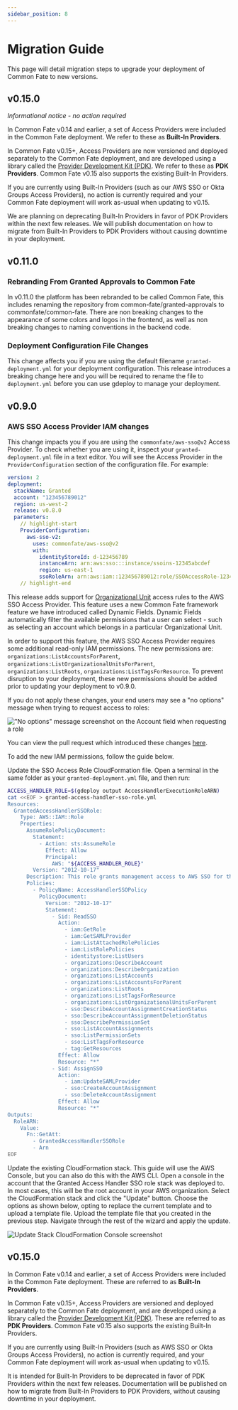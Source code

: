 ```yaml
---
sidebar_position: 8
---
```


# Migration Guide

This page will detail migration steps to upgrade your deployment of Common Fate to new versions.

## v0.15.0

_Informational notice - no action required_

In Common Fate v0.14 and earlier, a set of Access Providers were included in the Common Fate deployment. We refer to these as **Built-In Providers**.

In Common Fate v0.15+, Access Providers are now versioned and deployed separately to the Common Fate deployment, and are developed using a library called the [Provider Development Kit (PDK)](https://github.com/common-fate/commonfate-provider-core). We refer to these as **PDK Providers**. Common Fate v0.15 also supports the existing Built-In Providers.

If you are currently using Built-In Providers (such as our AWS SSO or Okta Groups Access Providers), no action is currently required and your Common Fate deployment will work as-usual when updating to v0.15.

We are planning on deprecating Built-In Providers in favor of PDK Providers within the next few releases. We will publish documentation on how to migrate from Built-In Providers to PDK Providers without causing downtime in your deployment.

## v0.11.0

### Rebranding From Granted Approvals to Common Fate

In v0.11.0 the platform has been rebranded to be called Common Fate, this includes renaming the repository from common-fate/granted-approvals to commonfate/common-fate.
There are non breaking changes to the appearance of some colors and logos in the frontend, as well as non breaking changes to naming conventions in the backend code.

### Deployment Configuration File Changes

This change affects you if you are using the default filename `granted-deployment.yml` for your deployment configuration. This release introduces a breaking change here and you will be required to rename the file to `deployment.yml` before you can use gdeploy to manage your deployment.

## v0.9.0

### AWS SSO Access Provider IAM changes

This change impacts you if you are using the `commonfate/aws-sso@v2` Access Provider. To check whether you are using it, inspect your `granted-deployment.yml` file in a text editor. You will see the Access Provider in the `ProviderConfiguration` section of the configuration file. For example:

```yaml
version: 2
deployment:
  stackName: Granted
  account: "123456789012"
  region: us-west-2
  release: v0.8.0
  parameters:
    // highlight-start
    ProviderConfiguration:
      aws-sso-v2:
        uses: commonfate/aws-sso@v2
        with:
          identityStoreId: d-123456789
          instanceArn: arn:aws:sso:::instance/ssoins-12345abcdef
          region: us-east-1
          ssoRoleArn: arn:aws:iam::123456789012:role/SSOAccessRole-12345678abcdef
    // highlight-end
```

This release adds support for [Organizational Unit](https://docs.aws.amazon.com/organizations/latest/userguide/orgs_manage_ous.html) access rules to the AWS SSO Access Provider. This feature uses a new Common Fate framework feature we have introduced called Dynamic Fields. Dynamic Fields automatically filter the available permissions that a user can select - such as selecting an account which belongs in a particular Organizational Unit.

In order to support this feature, the AWS SSO Access Provider requires some additional read-only IAM permissions. The new permissions are: `organizations:ListAccountsForParent`, `organizations:ListOrganizationalUnitsForParent`, `organizations:ListRoots`, `organizations:ListTagsForResource`. To prevent disruption to your deployment, these new permissions should be added prior to updating your deployment to v0.9.0.

If you do not apply these changes, your end users may see a "no options" message when trying to request access to roles:

!["No options" message screenshot on the Account field when requesting a role](/img/migration/no-accounts.png)

You can view the pull request which introduced these changes [here](https://github.com/common-fate/common-fate/pull/332/files).

To add the new IAM permissions, follow the guide below.

Update the SSO Access Role CloudFormation file. Open a terminal in the same folder as your `granted-deployment.yml` file, and then run:

```bash
ACCESS_HANDLER_ROLE=$(gdeploy output AccessHandlerExecutionRoleARN)
cat <<EOF > granted-access-handler-sso-role.yml
Resources:
  GrantedAccessHandlerSSORole:
    Type: AWS::IAM::Role
    Properties:
      AssumeRolePolicyDocument:
        Statement:
          - Action: sts:AssumeRole
            Effect: Allow
            Principal:
              AWS: "${ACCESS_HANDLER_ROLE}"
        Version: "2012-10-17"
      Description: This role grants management access to AWS SSO for the Granted Access Handler.
      Policies:
        - PolicyName: AccessHandlerSSOPolicy
          PolicyDocument:
            Version: "2012-10-17"
            Statement:
              - Sid: ReadSSO
                Action:
                  - iam:GetRole
                  - iam:GetSAMLProvider
                  - iam:ListAttachedRolePolicies
                  - iam:ListRolePolicies
                  - identitystore:ListUsers
                  - organizations:DescribeAccount
                  - organizations:DescribeOrganization
                  - organizations:ListAccounts
                  - organizations:ListAccountsForParent
                  - organizations:ListRoots
                  - organizations:ListTagsForResource
                  - organizations:ListOrganizationalUnitsForParent
                  - sso:DescribeAccountAssignmentCreationStatus
                  - sso:DescribeAccountAssignmentDeletionStatus
                  - sso:DescribePermissionSet
                  - sso:ListAccountAssignments
                  - sso:ListPermissionSets
                  - sso:ListTagsForResource
                  - tag:GetResources
                Effect: Allow
                Resource: "*"
              - Sid: AssignSSO
                Action:
                  - iam:UpdateSAMLProvider
                  - sso:CreateAccountAssignment
                  - sso:DeleteAccountAssignment
                Effect: Allow
                Resource: "*"
Outputs:
  RoleARN:
    Value:
      Fn::GetAtt:
        - GrantedAccessHandlerSSORole
        - Arn
EOF
```

Update the existing CloudFormation stack. This guide will use the AWS Console, but you can also do this with the AWS CLI. Open a console in the account that the Granted Access Handler SSO role stack was deployed to. In most cases, this will be the root account in your AWS organization. Select the CloudFormation stack and click the "Update" button. Choose the options as shown below, opting to replace the current template and to upload a template file. Upload the template file that you created in the previous step. Navigate through the rest of the wizard and apply the update.

![Update Stack CloudFormation Console screenshot](/img/migration/update-stack.png)

## v0.15.0

In Common Fate v0.14 and earlier, a set of Access Providers were included in the Common Fate deployment. These are referred to as **Built-In Providers**.

In Common Fate v0.15+, Access Providers are versioned and deployed separately to the Common Fate deployment, and are developed using a library called the [Provider Development Kit (PDK)](https://github.com/common-fate/commonfate-provider-core). These are referred to as **PDK Providers**. Common Fate v0.15 also supports the existing Built-In Providers.

If you are currently using Built-In Providers (such as AWS SSO or Okta Groups Access Providers), no action is currently required, and your Common Fate deployment will work as-usual when updating to v0.15.

It is intended for Built-In Providers to be deprecated in favor of PDK Providers within the next few releases. Documentation will be published on how to migrate from Built-In Providers to PDK Providers, without causing downtime in your deployment.
